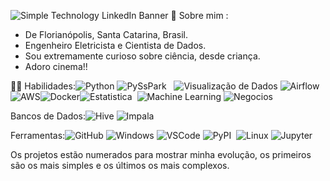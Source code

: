 ![Simple Technology LinkedIn Banner](https://user-images.githubusercontent.com/29576125/111043348-d4445500-8420-11eb-97e1-6f2672b9b99b.png)
 🏾 Sobre mim : 
-  De Florianópolis, Santa Catarina, Brasil.
- Engenheiro Eletricista e Cientista de Dados.
- Sou extremamente curioso sobre ciência, desde criança.
- Adoro cinema!! 



🤹🏾 Habilidades:![Python](https://img.shields.io/badge/-Python-3776AB?&logo=Python&logoColor=FFFFFF) ![PySsPark](https://img.shields.io/badge/-PySpark-grey?&logo=Spark&logoColor=FFFFFF)   ![Visualização de Dados](https://img.shields.io/badge/-Visualização%20de%20Dados-green) ![Airflow](https://img.shields.io/badge/-Airflow-grey&logo=Airflow&logoColor=FFFFFF) ![AWS](https://img.shields.io/badge/-AWS-black?&logo=AWS&logoColor=FFFFFF)![Docker](https://img.shields.io/badge/-Docker-blue?&logo=Docker&logoColor=FFFFFF)![Estatistica](https://img.shields.io/badge/-Estat%C3%ADstica-red)  ![Machine Learning](https://img.shields.io/badge/-Machine%20Learning-blue) ![Negocios](https://img.shields.io/badge/-Negócios-yellow)
 
  Bancos de Dados:![Hive](https://img.shields.io/badge/-Hive-yellow) ![Impala](https://img.shields.io/badge/-Impala-lightgrey) 

 Ferramentas:![GitHub](https://img.shields.io/badge/-GitHub-181717?&logo=GitHub&logoColor=FFFFFF) ![Windows](https://img.shields.io/badge/-Windows-0078D6?&logo=Windows&logoColor=FFFFFF) ![VSCode](https://img.shields.io/badge/-VSCode-007ACC?&logo=Visual%20Studio%20Code&logoColor=FFFFFF) ![PyPI](https://img.shields.io/badge/-PyPI-3775A9?&logo=PyPI&logoColor=FFFFFF)  ![Linux](https://img.shields.io/badge/-Linux-FCC624?&logo=Linux&logoColor=FFFFFF) ![Jupyter](https://img.shields.io/badge/-Jupyter-FCC624?&logo=Jupyter&logoColor)

Os projetos estão numerados para mostrar minha evolução, os primeiros são os mais simples
e os últimos os mais complexos.
